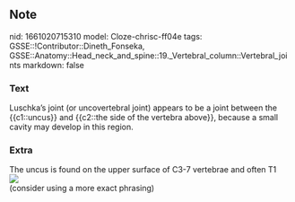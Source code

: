 ## Note
nid: 1661020715310
model: Cloze-chrisc-ff04e
tags: GSSE::!Contributor::Dineth_Fonseka, GSSE::Anatomy::Head_neck_and_spine::19._Vertebral_column::Vertebral_joints
markdown: false

### Text
Luschka’s joint (or
uncovertebral joint) appears to be a joint between the {{c1::uncus}} and {{c2::the side of the vertebra above}},
because a small cavity may develop in this region.

### Extra
<div>
  The uncus is found on the upper surface of C3-7 vertebrae and
  often T1
</div><img src=
"paste-945a7b220d54a0373e9f4d3b246a43c00e958058.jpg">
<div>
  (consider using a more exact phrasing)
</div>
